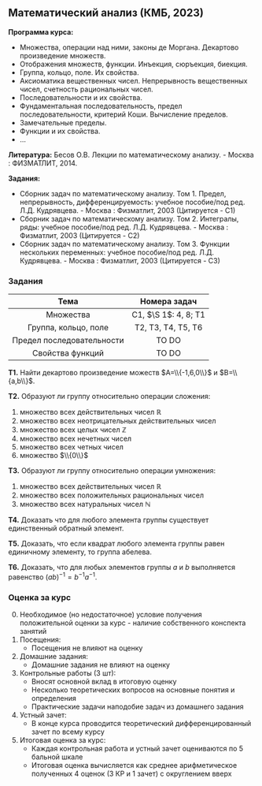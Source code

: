 ## Математический анализ (КМБ, 2023)

**Программа курса:**
- Множества, операции над ними, законы де Моргана. Декартово произведение множеств.
- Отображения множеств, функции. Инъекция, сюръекция, биекция. 
- Группа, кольцо, поле. Их свойства.
- Аксиоматика вещественных чисел. Непрерывность вещественных чисел, счетность рациональных чисел.
- Последовательности и их свойства.
- Фундаментальная последовательность, предел последовательности, критерий Коши. Вычисление пределов.
- Замечательные пределы.
- Функции и их свойства.
- ...


**Литература:** Бесов О.В. Лекции по математическому анализу. - Москва : ФИЗМАТЛИТ, 2014.

**Задания:** 
- Сборник задач по математическому анализу. Том 1. Предел, непрерывность, дифференцируемость: учебное пособие/под ред. Л.Д. Кудрявцева. - Москва : Физматлит, 2003 (Цитируется - С1)
- Сборник задач по математическому анализу. Том 2. Интегралы, ряды: учебное пособие/под ред. Л.Д. Кудрявцева. - Москва : Физматлит, 2003 (Цитируется - С2)
- Сборник задач по математическому анализу. Том 3. Функции нескольких переменных: учебное пособие/под ред. Л.Д. Кудрявцева. - Москва : Физматлит, 2003 (Цитируется - С3)


### Задания
| Тема | Номера задач |
| :---: | :---: |
| Множества | С1, $\S 1$: 4, 8; T1 |
| Группа, кольцо, поле | Т2, Т3, T4, T5, T6 | 
| Предел последовательности | TO DO | 
| Свойства функций | TO DO | | |

**T1.** Найти декартово произведение можеств $A=\\{-1,6,0\\}$ и $B=\\{a,b\\}$.

**T2.** Образуют ли группу относительно операции сложения:
1) множество всех действительных чисел $\mathbb{R}$
2) множество всех неотрицательных действительных чисел
3) множество всех целых чисел $\mathbb{Z}$
4) множество всех нечетных чисел
5) множество всех четных чисел
6) множество $\\{0\\}$

**T3.** Образуют ли группу относительно операции умножения:
1) множество всех действительных чисел $\mathbb{R}$
2) множество всех положительных рациональных чисел
3) множество всех натуральных чисел $\mathbb{N}$

**Т4.** Доказать что для любого элемента группы существует единственный обратный элемент.

**Т5.** Доказать, что если квадрат любого элемента группы равен единичному элементу, то группа абелева.

**T6.** Доказать, что для любых элементов группы $a$ и $b$ выполняется равенство $(ab)^{-1} = b^{-1}a^{-1}$.


### Оценка за курс
0. Необходимое (но недостаточное) условие получения положительной оценки за курс - наличие собственного конспекта занятий
1. Посещения:
    - Посещения не влияют на оценку
2. Домашние задания:
    - Домашние задания не влияют на оценку
3. Контрольные работы (3 шт):
    - Вносят основной вклад в итоговую оценку
    - Несколько теоретических вопросов на основные понятия и определения
    - Практические задачи наподобие задач из домашнего задания
4. Устный зачет:
    - В конце курса проводится теоретический дифференцированный зачет по всему курсу
5. Итоговая оценка за курс:
    - Каждая контрольная работа и устный зачет оцениваются по 5 бальной шкале
    - Итоговая оценка вычисляется как среднее арифметическое полученных 4 оценок (3 КР и 1 зачет) с округлением вверх



